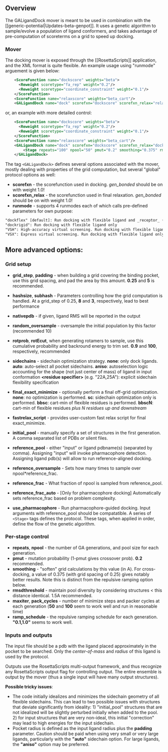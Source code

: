 ## Overview

The GALigandDock mover is meant to be used in combination with the [[generic-potential|Updates-beta-genpot]]. It uses a genetic algorithm to sample/evolve a population of ligand conformers, and takes advantage of pre-computation of scoreterms on a grid to speed up docking.

### Mover

The docking mover is exposed through the [[RosettaScripts]] application, and the XML format is quite flexible. 
 An example usage using "runmode" arguement is given below:
```xml
    <ScoreFunction name="dockscore" weights="beta">
      <Reweight scoretype="fa_rep" weight="0.2"/>
      <Reweight scoretype="coordinate_constraint" weight="0.1"/>
    </ScoreFunction>
    <ScoreFunction name="relaxscore" weights="beta_cart"/>
    <GALigandDock name="dock" scorefxn="dockscore" scorefxn_relax="relaxscore" runmode="dockflex" nativepdb="holo.pdb"/>
```

or, an example with more detailed control:
```xml    
    <ScoreFunction name="dockscore" weights="beta">
      <Reweight scoretype="fa_rep" weight="0.2"/>
      <Reweight scoretype="coordinate_constraint" weight="0.1"/>
    </ScoreFunction>
    <ScoreFunction name="relaxscore" weights="beta_cart"/>
    <GALigandDock name="dock" scorefxn="dockscore" scorefxn_relax="dock" grid_step="0.25" padding="5.0" hashsize="8.0" subhash="3" nativepdb="holo.pdb" final_exact_minimize="sc" random_oversample="10" rotprob="0.9" rotEcut="100"  sidechains="aniso" initial_pool="holo.pdb" >
        <Stage repeats="100" npool="50" pmut="0.2" smoothing="0.375" rmsdthreshold="2.0" maxiter="50" pack_cycles="100" ramp_schedule="0.1,1.0"/>
    </GALigandDock>
```

The tag `<GALigandDock>` defines several options associated with the mover, mostly dealing with properties of the grid computation, but several "global" protocol options as well:

* **scorefxn** - the scorefunction used in docking.  _gen_bonded_ should be on with weight 1.0!
* **scorefxn_relax** - the scorefunction used in final relaxation.  _gen_bonded_ should be on with weight 1.0!
* **runmode** - supports 4 runmodes each of which calls pre-defined parameters for own purpose:
```html
"dockflex" [default]: Run docking with flexible ligand and _receptor_ (upto backbone flexibilty)
"dockrigid": Run docking with flexible ligand only 
"VSH": High-accuracy virtual screening. Run docking with flexible ligand & receptor sidechains followed by entropy estimation.  
"VSX": Express virtual screening. Run docking with flexible ligand only & simple scheduling followed by faster entropy estimation.
```

## More advanced options:
### Grid setup
* **grid_step**, **padding** - when building a grid covering the binding pocket, use this grid spacing, and pad the area by this amount.  **0.25** and **5** is recommended.
* **hashsize**, **subhash** - Parameters controlling how the grid computation is handled.  At a grid_step of 0.25, **8** and **3**, respectively, lead to best performance


* **nativepdb** - if given, ligand RMS will be reported in the output

* **random_oversample** - oversample the initial population by this factor (recommended 10)
* **rotprob**, **rotEcut**, when generating rotamers to sample, use this cumulative probability and backround energy to trim set.  **0.9** and **100**, respectively, recommended
* **sidechains** - sidechain optimization strategy. **none**: only dock ligands.  **auto**: auto-select all pocket sidechains.  **aniso**: autoselection logic accounting for the shape (not just center of mass) of ligand in input conformation **\<residue specifier\>** (e.g. "22A,25A"): explicit sidechain flexibility specification
* **final_exact_minimize** - optionally perform a final off-grid optimization.  **none**: no optimization is performed. **sc**: sidechain optimization only is performed.  **bbsc**: cart-min of flexible residues is performed.  **bbscN**: cart-min of flexible residues *plus N residues up and downstream*
* **fastrelax_script** - provides user-custom fast relax script for final exact_minimize.
* **initial_pool** - manually specify a set of structures in the first generation.  A comma separated list of PDBs _or_ silent files.
* **reference_pool** - either "input" or ligand pdbname(s) (separated by comma). Assigning "input" will invoke pharmacophore detection. Assigning ligand pdb(s) will allow to run reference-aligned docking.
* **reference_oversample** - Sets how many times to sample over npool*reference_frac.
* **reference_frac** - What fraction of npool is sampled from reference_pool.
* **reference_frac_auto** - [Only for pharmacophore docking] Automatically sets reference_frac based on problem complexity. 
* **use_pharmacophore** - Run pharmacophore-guided docking. Input arguments with reference_pool should be compatatible.
A series of `<Stage>` tags defines the protocol.  These tags, when applied in order, define the flow of the genetic algorithm.  

### Per-stage control
* **repeats**, **npool** - the number of GA generations, and pool size for each generation.
* **pmut** - mutation probability (1-pmut gives crossover prob).  **0.2** recommended.
* **smoothing** - "soften" grid calculations by this value (in A).  For cross-docking, a value of 0.375 (with grid spacing of 0.25) gives notably better results.  Note this is distinct from the repulsive ramping option below.
* **rmsdthreshold** - maintain pool diversity by considering structures < this distance identical.  1.5A recommended.
* **maxiter**, **pack_cycles** - number of minimize steps and packer cycles at each generation (**50** and **100** seem to work well and run in reasonable time)
* **ramp_schedule** - the repulsive ramping schedule for each generation.  **"0.1,1.0"** seems to work well.

### Inputs and outputs

The input file should be a pdb with the ligand placed approximately in the pocket to be searched.  Only the _center-of-mass_ and _radius_ of this ligand is used by the protocol.

Outputs use the RosettaScripts multi-output framework, and thus recognize any RosettaScripts output flag for controlling output.  The entire ensemble is output by the mover (thus a single input will have many output structures).

**Possible tricky issues**:
* The code initially idealizes and minimizes the sidechain geometry of all flexible sidechains.  This can lead to two possible issues with structures that deviate significantly from ideality: 1) "initial_pool" structures that are not idealized will be slightly perturbed initially when added to the pool.  2) for input structures that are very non-ideal, this initial "correction" may lead to high energies for the input sidechain.
* Pocket radius is defined as the input ligand radius plus the **padding** parameter.  Caution should be paid when using very small or very large ligands, particularly with the **"auto"** sidechain option.  For large ligands, the **"aniso"** option may be preferred.